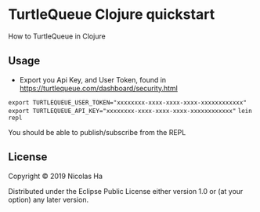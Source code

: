 # TurtleQueue Clojure quickstart

How to TurtleQueue in Clojure

## Usage

* Export you Api Key, and User Token, found in https://turtlequeue.com/dashboard/security.html

`export TURTLEQUEUE_USER_TOKEN="xxxxxxxx-xxxx-xxxx-xxxx-xxxxxxxxxxxx"`
`export TURTLEQUEUE_API_KEY="xxxxxxxx-xxxx-xxxx-xxxx-xxxxxxxxxxxx"`
`lein repl`

You should be able to publish/subscribe from the REPL

## License

Copyright © 2019 Nicolas Ha

Distributed under the Eclipse Public License either version 1.0 or (at
your option) any later version.
